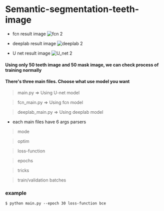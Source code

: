 # Semantic-segmentation-teeth-image

* fcn result image
![fcn 2](https://user-images.githubusercontent.com/62584810/77441078-5dd3cf00-6e2c-11ea-90e6-5af725ff8375.png)

* deeplab result image
![deeplab 2](https://user-images.githubusercontent.com/62584810/77441085-5f04fc00-6e2c-11ea-99b8-c00866256233.png)

* U net result image
![U_net 2](https://user-images.githubusercontent.com/62584810/77441093-60362900-6e2c-11ea-985f-a4a2a9b4b7cf.png)

#### Using only 50 teeth image and 50 mask image, we can check process of training normally

#### There's three main files. Choose what use model you want

> main.py => Using U-net model

> fcn_main.py => Using fcn model

> deeplab_main.py => Using deeplab model

* each main files have 6 args parsers

> mode

> optim

> loss-function

> epochs

> tricks

> train/validation batches

### example
```
$ python main.py --epoch 30 loss-function bce
```
